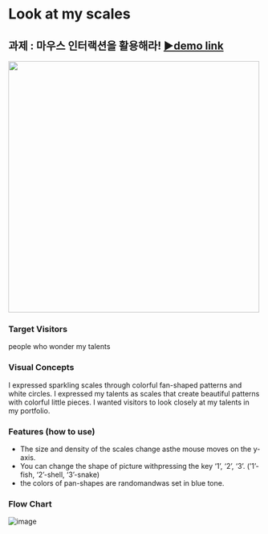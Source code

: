 # Look at my scales
## 과제 : 마우스 인터랙션을 활용해라! [▶demo link](https://editor.p5js.org/SimEunSeo/full/vnsDEGPaP)
<img width="500px" src="https://user-images.githubusercontent.com/55528304/221528566-e1d526cd-e750-43f4-880e-0ad944a88ea9.png"/>

### Target Visitors
people who wonder my talents

### Visual Concepts
I expressed sparkling scales through colorful
fan-shaped patterns and white circles.
I expressed my talents as scales that create
beautiful patterns with colorful little pieces.
I wanted visitors to look closely at my talents
in my portfolio.

### Features (how to use)
- The size and density of the scales change asthe mouse moves on the y-axis.
- You can change the shape of picture withpressing the key ‘1’, ‘2’, ‘3’. (’1’-fish, ‘2’-shell,
‘3’-snake)
- the colors of pan-shapes are randomandwas set in blue tone.

### Flow Chart
![image](https://user-images.githubusercontent.com/55528304/221529261-4bf5aac9-f77d-4cdd-ae2e-0c732bb91886.png)

